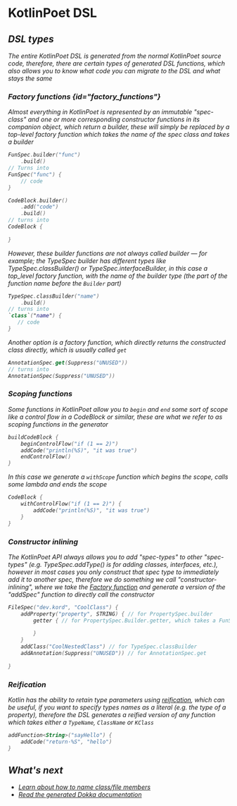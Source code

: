 # KotlinPoet DSL

<var name="artifactName" value="kotlinpoet"/>
<var name="annotationProcessor" value="❌"/>
<include from="module.md" element-id="module_tldr"/>
<include from="module.md" element-id="installation"/>

## DSL types

The entire KotlinPoet DSL is generated from the normal KotlinPoet source code, therefore, there are certain types of
generated DSL functions, which also allows you to know what code you can migrate to the DSL and what stays the same

### Factory functions {id="factory_functions"}

Almost everything in KotlinPoet is represented by an immutable "spec-class" and one or more corresponding constructor
functions in its companion object, which return a builder, these will simply be replaced by a top-level factory function
which takes the name of the spec class and takes a builder

```kotlin
FunSpec.builder("func")
    .build()
// Turns into
FunSpec("func") {
    // code
}

CodeBlock.builder()
    .add("code")
    .build()
// turns into
CodeBlock {
    
}
```

However, these builder functions are not always called builder — for example; the TypeSpec builder has different types
like TypeSpec.classBuilder() or TypeSpec.interfaceBuilder, in this case a top_level factory function, with the name
of the builder type (the part of the function name before the `Builder` part)

```kotlin
TypeSpec.classBuilder("name")
    .build()
// turns into
`class`("name") {
   // code 
}
```

Another option is a factory function, which directly returns the constructed class directly, which 
is usually called `get`

```kotlin
AnnotationSpec.get(Suppress("UNUSED"))
// turns into
AnnotationSpec(Suppress("UNUSED"))
```

### Scoping functions
Some functions in KotlinPoet allow you to `begin` and `end` some sort of scope like a control flow in a CodeBlock or 
similar, these are what we refer to as scoping functions in the generator

```kotlin
buildCodeBlock {
    beginControlFlow("if (1 == 2)")
    addCode("println(%S)", "it was true")
    endControlFlow()
}
```

In this case we generate a `withScope` function which begins the scope, calls some lambda and ends the scope
```kotlin
CodeBlock {
    withControlFlow("if (1 == 2)") {
        addCode("println(%S)", "it was true")
    }
}
```

### Constructor inlining
The KotlinPoet API always allows you to add "spec-types" to other "spec-types" (e.g. TypeSpec.addType() is for adding
classes, interfaces, etc.), however in most cases you only construct that spec type to immediately add it to another
spec, therefore we do something we call "constructor-inlining", where we take the [Factory function](#factory_functions)
and generate a version of the "addSpec" function to directly call the constructor

```kotlin
FileSpec("dev.kord", "CoolClass") {
    addProperty("property", STRING) { // for PropertySpec.builder
        getter { // for PropertySpec.Builder.getter, which takes a FunSpec.getterBuilder()
            
        }
    }
    addClass("CoolNestedClass") // for TypeSpec.classBuilder
    addAnnotation(Suppress("UNUSED")) // for AnnotationSpec.get
    
}
```

### Reification
Kotlin has the ability to retain type parameters using 
[reification](https://kotlinlang.org/docs/inline-functions.html#reified-type-parameters), which can be useful, if you 
want to specify types names as a literal (e.g. the type of a property), therefore the DSL generates a reified version
of any function which takes either a `TypeName`, `ClassName` or `KClass`

```kotlin
addFunction<String>("sayHello") {
    addCode("return·%S", "hello")
}

```

## What's next
- [Learn about how to name class/file members](member-naming.md)
- [Read the generated Dokka documentation](https://codegen.kord.dev/api/kotlinpoet)
